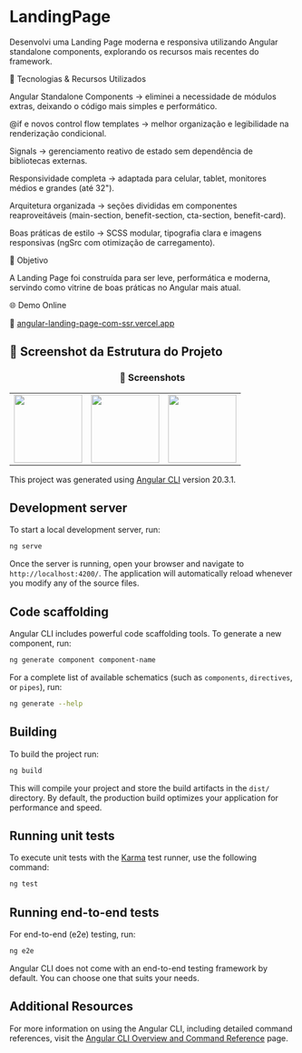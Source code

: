 # LandingPage

Desenvolvi uma Landing Page moderna e responsiva utilizando Angular standalone components, explorando os recursos mais recentes do framework.

🔧 Tecnologias & Recursos Utilizados

Angular Standalone Components → eliminei a necessidade de módulos extras, deixando o código mais simples e performático.

@if e novos control flow templates → melhor organização e legibilidade na renderização condicional.

Signals → gerenciamento reativo de estado sem dependência de bibliotecas externas.

Responsividade completa → adaptada para celular, tablet, monitores médios e grandes (até 32").

Arquitetura organizada → seções divididas em componentes reaproveitáveis (main-section, benefit-section, cta-section, benefit-card).

Boas práticas de estilo → SCSS modular, tipografia clara e imagens responsivas (ngSrc com otimização de carregamento).

🎯 Objetivo

A Landing Page foi construída para ser leve, performática e moderna, servindo como vitrine de boas práticas no Angular mais atual.


🌐 Demo Online

🔗 [angular-landing-page-com-ssr.vercel.app](https://angular-landing-page-com-ssr.vercel.app)

## 📸 Screenshot da Estrutura do Projeto

<h3 align="center">📸 Screenshots</h3>

<table>  
  <tr>
    <td><img src="https://github.com/user-attachments/assets/7e39f9f6-5f00-4daf-857f-54e7ac6d9881" width="120"/></td>
    <td><img src="https://github.com/user-attachments/assets/a251cac0-6457-42b0-ae71-511e1807ee1d" width="120"/></td>
    <td><img src="https://github.com/user-attachments/assets/1c12ab5e-6ad2-4316-aa1c-e8f1352a30be" width="120"/></td>
  </tr>
</table>


This project was generated using [Angular CLI](https://github.com/angular/angular-cli) version 20.3.1.

## Development server

To start a local development server, run:

```bash
ng serve
```

Once the server is running, open your browser and navigate to `http://localhost:4200/`. The application will automatically reload whenever you modify any of the source files.

## Code scaffolding

Angular CLI includes powerful code scaffolding tools. To generate a new component, run:

```bash
ng generate component component-name
```

For a complete list of available schematics (such as `components`, `directives`, or `pipes`), run:

```bash
ng generate --help
```

## Building

To build the project run:

```bash
ng build
```

This will compile your project and store the build artifacts in the `dist/` directory. By default, the production build optimizes your application for performance and speed.

## Running unit tests

To execute unit tests with the [Karma](https://karma-runner.github.io) test runner, use the following command:

```bash
ng test
```

## Running end-to-end tests

For end-to-end (e2e) testing, run:

```bash
ng e2e
```

Angular CLI does not come with an end-to-end testing framework by default. You can choose one that suits your needs.

## Additional Resources

For more information on using the Angular CLI, including detailed command references, visit the [Angular CLI Overview and Command Reference](https://angular.dev/tools/cli) page.
